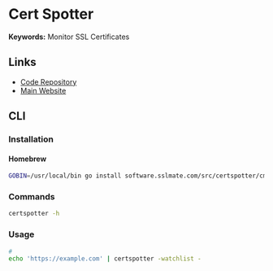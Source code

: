 # Cert Spotter

**Keywords:** Monitor SSL Certificates

## Links

- [Code Repository](https://github.com/SSLMate/certspotter)
- [Main Website](https://sslmate.com/certspotter/)

## CLI

### Installation

#### Homebrew

```sh
GOBIN=/usr/local/bin go install software.sslmate.com/src/certspotter/cmd/certspotter@latest
```

### Commands

```sh
certspotter -h
```

<!-- ### Configuration

```sh
#
mkdir ~/.certspotter

#
~/.certspotter/watchlist
``` -->

### Usage

```sh
#
echo 'https://example.com' | certspotter -watchlist -
```
